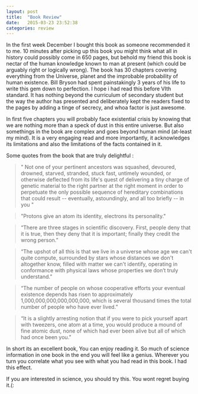 ```yaml
---
layout: post
title:  "Book Review"
date:   2015-03-23 23:52:38
categories: review
---
```


In the first week December I bought this book as someone recommended it to me. 10 minutes after picking up this book you might think what all in history could possibly come in 650 pages, but behold my friend this book is nectar of the human knowledge known to man at present (which could be arguably right or logically wrong). The book has 30 chapters covering everything from the Universe, planet and the improbable probability of human existence. Bill Bryson had spent painstakingly 3 years of his life to write this gem down to perfection. I hope i had read this before VIth standard. It has nothing beyond the curriculum of secondary student but the way the author has presented and deliberately kept the readers fixed to the pages by adding a tinge of secrecy, and whoa factor is just awesome.

In first five chapters you will probably face existential crisis by knowing that we are nothing more than a speck of dust in this entire universe. But also somethings in the book are complex and goes beyond human mind (at-least my mind). It is a very engaging read and more importantly, it acknowledges its limitations and also the limitations of the facts contained in it.

Some quotes from the book that are truly delightful :

>" Not one of your pertinent ancestors was squashed, devoured, drowned, starved, stranded, stuck fast, untimely wounded, or otherwise deflected from its life's quest of delivering a tiny charge of genetic material to the right partner at the right moment in order to perpetuate the only possible sequence of hereditary combinations that could result -- eventually, astoundingly, and all too briefly -- in you "

>"Protons give an atom its identity, electrons its personality."

>“There are three stages in scientific discovery. First, people deny that it is true, then they deny that it is important; finally they credit the wrong person.” 

>“The upshot of all this is that we live in a universe whose age we can't quite compute, surrounded by stars whose distances we don't altogether know, filled with matter we can't identify, operating in conformance with physical laws whose properties we don’t truly understand.” 

>“The number of people on whose cooperative efforts your eventual existence depends has risen to approximately 1,000,000,000,000,000,000, which is several thousand times the total number of people who have ever lived.” 

>“It is a slightly arresting notion that if you were to pick yourself apart with tweezers, one atom at a time, you would produce a mound of fine atomic dust, none of which had ever been alive but all of which had once been you.” 

In short its an excellent book, You can enjoy reading it. So much of science information in one book in the end you will feel like a genius.
Wherever you turn you correlate what you see with what you had read in this book. I had this effect.

If you are interested in science, you should try this. You wont regret buying it.(: